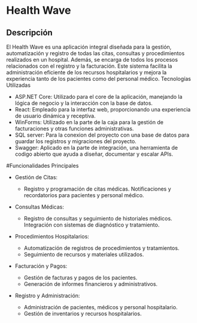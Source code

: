# Health Wave
## Descripción

El Health Wave es una aplicación integral diseñada para la gestión, automatización y registro de todas las citas, consultas y procedimientos realizados en un hospital. Además, se encarga de todos los procesos relacionados con el registro y la facturación. Este sistema facilita la administración eficiente de los recursos hospitalarios y mejora la experiencia tanto de los pacientes como del personal médico.
Tecnologías Utilizadas

   - ASP.NET Core: Utilizado para el core de la aplicación, manejando la lógica de negocio y la interacción con la base de datos.
   - React: Empleado para la interfaz web, proporcionando una experiencia de usuario dinámica y receptiva.
   - WinForms: Utilizado en la parte de la caja para la gestión de facturaciones y otras funciones administrativas.
   - SQL server: Para la conexion del proyecto con una base de datos para guardar los registros y migraciones del proyecto.
   - Swagger: Aplicado en la parte de integración, una herramienta de codigo abierto que ayuda a diseñar, documentar y escalar APIs.

#Funcionalidades Principales

   - Gestión de Citas:
      -  Registro y programación de citas médicas.
        Notificaciones y recordatorios para pacientes y personal médico.

   - Consultas Médicas:
       - Registro de consultas y seguimiento de historiales médicos.
        Integración con sistemas de diagnóstico y tratamiento.

   - Procedimientos Hospitalarios:
       - Automatización de registros de procedimientos y tratamientos.
       - Seguimiento de recursos y materiales utilizados.

   - Facturación y Pagos:
       - Gestión de facturas y pagos de los pacientes.
      - Generación de informes financieros y administrativos.

   - Registro y Administración:
       - Administración de pacientes, médicos y personal hospitalario.
       - Gestión de inventarios y recursos hospitalarios.
